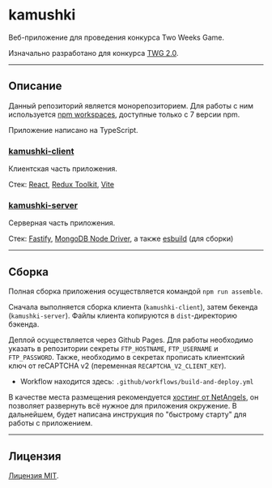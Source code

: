 # kamushki

Веб-приложение для проведения конкурса Two Weeks Game.

Изначально разработано для конкурса [TWG 2.0](https://20.twg.host).

---

## Описание

Данный репозиторий является монорепозиторием. Для работы с ним используется [npm workspaces](https://docs.npmjs.com/cli/v7/using-npm/workspaces), доступные только с 7 версии npm.

Приложение написано на TypeScript.

### [kamushki-client](packages/client)

Клиентская часть приложения.

Стек: [React](https://reactjs.org), [Redux Toolkit](https://redux-toolkit.js.org), [Vite](https://vitejs.dev)

### [kamushki-server](packages/server)

Серверная часть приложения.

Стек: [Fastify](https://www.fastify.io), [MongoDB Node Driver](https://docs.mongodb.com/drivers/node/current/), а также [esbuild](https://esbuild.github.io) (для сборки)

---

## Сборка

Полная сборка приложения осуществляется командой `npm run assemble`.

Сначала выполняется сборка клиента (`kamushki-client`), затем бекенда (`kamushki-server`). Файлы клиента копируются в `dist`-директорию бэкенда.

Деплой осуществляется через Github Pages. Для работы необходимо указать в репозитории секреты `FTP_HOSTNAME`, `FTP_USERNAME` и `FTP_PASSWORD`. Также, необходимо в секретах прописать клиентский ключ от reCAPTCHA v2 (переменная `RECAPTCHA_V2_CLIENT_KEY`).

-   Workflow находится здесь: `.github/workflows/build-and-deploy.yml`

В качестве места размещения рекомендуется [хостинг от NetAngels](https://www.netangels.ru/hosting/?p_ref=u71045), он позволяет развернуть всё нужное для приложения окружение. В дальнейшем, будет написана инструкция по "быстрому старту" для работы с приложением.

---

## Лицензия

[Лицензия MIT](LICENSE.txt).
